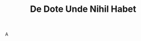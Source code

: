 ---
title: De Dote Unde Nihil Habet
letter: D
permalink: "/definitions/bld-de-dote-unde-nihil-habet.html"
body: A
published_at: '2018-07-07'
source: Black's Law Dictionary 2nd Ed (1910)
layout: post
---